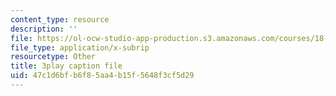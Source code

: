 ```yaml
---
content_type: resource
description: ''
file: https://ol-ocw-studio-app-production.s3.amazonaws.com/courses/18-650-statistics-for-applications-fall-2016/47c1d6bfb6f85aa4b15f5648f3cf5d29_OYcdw5vOgIc.vtt
file_type: application/x-subrip
resourcetype: Other
title: 3play caption file
uid: 47c1d6bf-b6f8-5aa4-b15f-5648f3cf5d29
---
```

